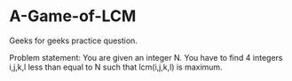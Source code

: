 # A-Game-of-LCM
Geeks for geeks practice question.

Problem statement:
                  You are given an integer N. You have to find 4 integers i,j,k,l less than equal to N such that lcm(i,j,k,l) is maximum.
